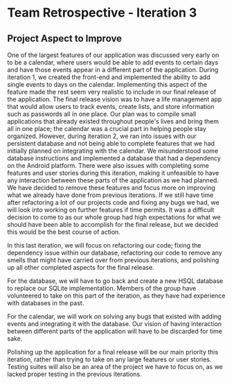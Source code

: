 # Team Retrospective - Iteration 3

## Project Aspect to Improve

One of the largest features of our application was discussed very early on to be a calendar, where users would be able to add events to certain days and have those events appear in a different part of the application. During iteration 1, we created the front-end and implemented the ability to add single events to days on the calendar. Implementing this aspect of the feature made the rest seem very realistic to include in our final release of the application. The final release vision was to have a life management app that would allow users to track events, create lists, and store information such as passwords all in one place. Our plan was to compile small applications that already existed throughout people's lives and bring them all in one place; the calendar was a crucial part in helping people stay organized. However, during iteration 2, we ran into issues with our persistent database and not being able to complete features that we had initially planned on integrating with the calendar. We misunderstood some database instructions and implemented a database that had a dependency on the Android platform. There were also issues with completing some features and user stories during this iteration, making it unfeasible to have any interaction between these parts of the application as we had planned. We have decided to remove these features and focus more on improving what we already have done from previous iterations. If we still have time after refactoring a lot of our projects code and fixing any bugs we had, we will look into working on further features if time permits. It was a difficult decision to come to as our whole group had high expectations for what we should have been able to accomplish for the final release, but we decided this would be the best course of action.

In this last iteration, we will focus on refactoring our code; fixing the dependency issue within our database, refactoring our code to remove any smells that might have carried over from previous iterations, and polishing up all other completed aspects for the final release.

For the database, we will have to go back and create a new HSQL database to replace our SQLite implementation. Members of the group have volunteered to take on this part of the iteration, as they have had experience with databases in the past.

For the calendar, we will work on solving any bugs that existed with adding events and integrating it with the database. Our vision of having interaction between different parts of the application will have to be discarded for time sake.

Polishing up the application for a final release will be our main priority this iteration, rather than trying to take on any large features or user stories. Testing suites will also be an area of the project we have to focus on, as we lacked proper testing in the previous iterations.

